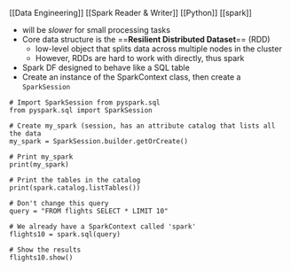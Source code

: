 [[Data Engineering]] [[Spark Reader & Writer]] [[Python]] [[spark]]

- will be *slower* for small processing tasks
-  Core data structure is the ==**Resilient Distributed Dataset**== (RDD)
    -  low-level object that splits data across multiple nodes in the cluster
    -  However, RDDs are hard to work with directly, thus spark
-  Spark DF designed to behave like a SQL table
-  Create an instance of the SparkContext class, then create a `SparkSession`
 ```
 # Import SparkSession from pyspark.sql
from pyspark.sql import SparkSession

# Create my_spark (session, has an attribute catalog that lists all the data
my_spark = SparkSession.builder.getOrCreate()

# Print my_spark
print(my_spark)

# Print the tables in the catalog
print(spark.catalog.listTables())
```

```
# Don't change this query
query = "FROM flights SELECT * LIMIT 10"

# We already have a SparkContext called 'spark'
flights10 = spark.sql(query)

# Show the results
flights10.show()
```

